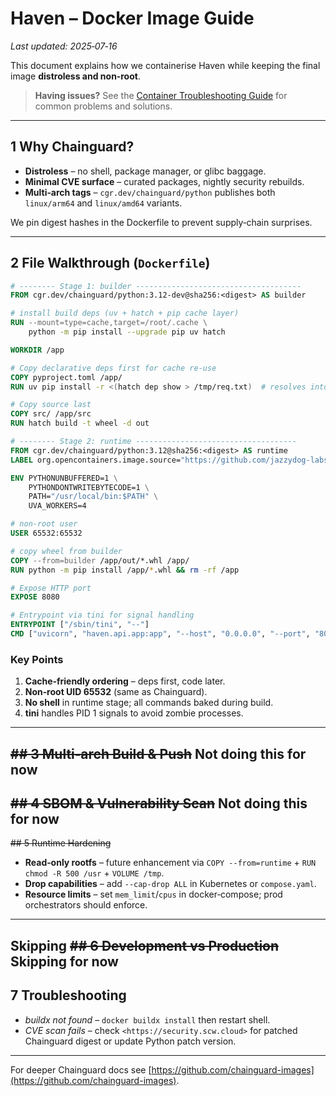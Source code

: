 # Haven – Docker Image Guide

*Last updated: 2025‑07‑16*

This document explains how we containerise Haven while keeping the final image **distroless and non‑root**.

> **Having issues?** See the [Container Troubleshooting Guide](container-troubleshooting.md) for common problems and solutions. 
---

## 1  Why Chainguard?

* **Distroless** – no shell, package manager, or glibc baggage.
* **Minimal CVE surface** – curated packages, nightly security rebuilds.
* **Multi‑arch tags** – `cgr.dev/chainguard/python` publishes both `linux/arm64` and `linux/amd64` variants.

We pin digest hashes in the Dockerfile to prevent supply‑chain surprises.

---

## 2  File Walkthrough (`Dockerfile`)

```dockerfile
# -------- Stage 1: builder -------------------------------------
FROM cgr.dev/chainguard/python:3.12-dev@sha256:<digest> AS builder

# install build deps (uv + hatch + pip cache layer)
RUN --mount=type=cache,target=/root/.cache \
    python -m pip install --upgrade pip uv hatch

WORKDIR /app

# Copy declarative deps first for cache re‑use
COPY pyproject.toml /app/
RUN uv pip install -r <(hatch dep show > /tmp/req.txt)  # resolves into /usr/local/lib/python3.12/site-packages

# Copy source last
COPY src/ /app/src
RUN hatch build -t wheel -d out

# -------- Stage 2: runtime ------------------------------------
FROM cgr.dev/chainguard/python:3.12@sha256:<digest> AS runtime
LABEL org.opencontainers.image.source="https://github.com/jazzydog-labs/haven"

ENV PYTHONUNBUFFERED=1 \
    PYTHONDONTWRITEBYTECODE=1 \
    PATH="/usr/local/bin:$PATH" \
    UVA_WORKERS=4

# non‑root user
USER 65532:65532

# copy wheel from builder
COPY --from=builder /app/out/*.whl /app/
RUN python -m pip install /app/*.whl && rm -rf /app

# Expose HTTP port
EXPOSE 8080

# Entrypoint via tini for signal handling
ENTRYPOINT ["/sbin/tini", "--"]
CMD ["uvicorn", "haven.api.app:app", "--host", "0.0.0.0", "--port", "8080", "--workers", "4"]
```

### Key Points

1. **Cache‑friendly ordering** – deps first, code later.
2. **Non‑root UID 65532** (same as Chainguard).
3. **No shell** in runtime stage; all commands baked during build.
4. **tini** handles PID 1 signals to avoid zombie processes.

---

~~## 3  Multi‑arch Build & Push~~
Not doing this for now
---

~~## 4  SBOM & Vulnerability Scan~~
Not doing this for now
---

~~## 5  Runtime Hardening~~

* **Read‑only rootfs** – future enhancement via `COPY --from=runtime` + `RUN chmod -R 500 /usr` + `VOLUME /tmp`.
* **Drop capabilities** – add `--cap-drop ALL` in Kubernetes or `compose.yaml`.
* **Resource limits** – set `mem_limit`/`cpus` in docker‑compose; prod orchestrators should enforce.

---
Skipping
~~## 6  Development vs Production~~
Skipping for now
---

## 7  Troubleshooting

* *buildx not found* – `docker buildx install` then restart shell.
* *CVE scan fails* – check `<https://security.scw.cloud>` for patched Chainguard digest or update Python patch version.

---

For deeper Chainguard docs see [https://github.com/chainguard-images](https://github.com/chainguard-images).
